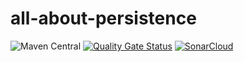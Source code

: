 # all-about-persistence


![Maven Central](https://img.shields.io/maven-central/v/com.github.ifrugal/all-about-persistence?style=for-the-badge)
[![Quality Gate Status](https://sonarcloud.io/api/project_badges/measure?project=iFrugal_all-about-persistence&metric=alert_status)](https://sonarcloud.io/summary/new_code?id=iFrugal_all-about-persistence)
[![SonarCloud](https://sonarcloud.io/images/project_badges/sonarcloud-white.svg)](https://sonarcloud.io/summary/new_code?id=iFrugal_all-about-persistence)